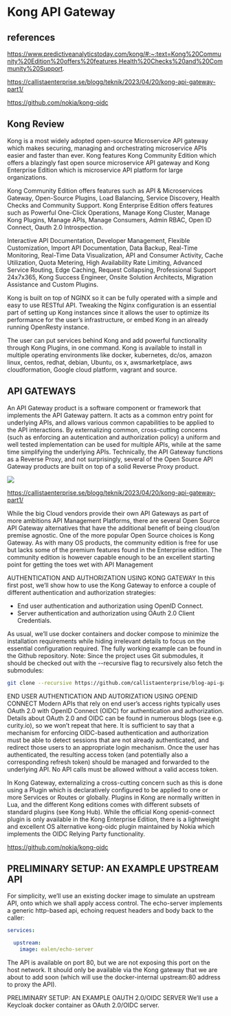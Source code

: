 # Kong API Gateway

## references

<https://www.predictiveanalyticstoday.com/kong/#:~:text=Kong%20Community%20Edition%20offers%20features,Health%20Checks%20and%20Community%20Support>.

<https://callistaenterprise.se/blogg/teknik/2023/04/20/kong-api-gateway-part1/>

<https://github.com/nokia/kong-oidc>

## Kong Review

Kong is a most widely adopted open-source Microservice API gateway which makes securing, managing and orchestrating microservice APIs easier and faster than ever. Kong features Kong Community Edition which offers a blazingly fast open source microservice API gateway and Kong Enterprise Edition which is microservice API platform for large organizations.

Kong Community Edition offers features such as API & Microservices Gateway, Open-Source Plugins, Load Balancing, Service Discovery, Health Checks and Community Support. Kong Enterprise Edition offers features such as Powerful One-Click Operations, Manage Kong Cluster, Manage Kong Plugins, Manage APIs, Manage Consumers, Admin RBAC, Open ID Connect, Oauth 2.0 Introspection.

Interactive API Documentation, Developer Management, Flexible Customization, Import API Documentation, Data Backup, Real-Time Monitoring, Real-Time Data Visualization, API and Consumer Activity, Cache Utilization, Quota Metering, High Availability Rate Limiting, Advanced Service Routing, Edge Caching, Request Collapsing, Professional Support 24x7x365, Kong Success Engineer, Onsite Solution Architects, Migration Assistance and Custom Plugins.

Kong is built on top of NGINX so it can be fully operated with a simple and easy to use RESTful API. Tweaking the Nginx configuration is an essential part of setting up Kong instances since it allows the user to optimize its performance for the user’s infrastructure, or embed Kong in an already running OpenResty instance.

The user can put services behind Kong and add powerful functionality through Kong Plugins, in one command. Kong is available to install in multiple operating environments like docker, kubernetes, dc/os, amazon linux, centos, redhat, debian, Ubuntu, os x, awsmarketplace, aws cloudformation, Google cloud platform, vagrant and source.

## API GATEWAYS

An API Gateway product is a software component or framework that implements the API Gateway pattern. It acts as a common entry point for underlying APIs, and allows various common capabilities to be applied to the API interactions. By externalizing common, cross-cutting concerns (such as enforcing an autentication and authorization policy) a uniform and well tested implementation can be used for multiple APIs, while at the same time simplifying the underlying APIs. Technically, the API Gateway functions as a Reverse Proxy, and not surprisingly, several of the Open Source API Gateway products are built on top of a solid Reverse Proxy product.

![](https://i.ytimg.com/vi/4NB0NDtOwIQ/maxresdefault.jpg)

<https://callistaenterprise.se/blogg/teknik/2023/04/20/kong-api-gateway-part1/>

While the big Cloud vendors provide their own API Gateways as part of more ambitions API Management Platforms, there are several Open Source API Gateway alternatives that have the additional benefit of being cloud/on premise agnostic. One of the more popular Open Source choices is Kong Gateway. As with many OS products, the community edition is free for use but lacks some of the premium features found in the Enterprise edition. The community edition is however capable enough to be an excellent starting point for getting the toes wet with API Management

AUTHENTICATION AND AUTHORIZATION USING KONG GATEWAY
In this first post, we’ll show how to use the Kong Gateway to enforce a couple of different authentication and authorization strategies:

- End user authentication and authorization using OpenID Connect.
- Server authentication and authorization using OAuth 2.0 Client Credentials.

As usual, we’ll use docker containers and docker compose to minimize the installation requirements while hiding irrelevant details to focus on the essential configuration required. The fully working example can be found in the Github repository. Note: Since the project uses Git submodules, it should be checked out with the --recursive flag to recursively also fetch the submodules:

```bash
git clone --recursive https://github.com/callistaenterprise/blog-api-gateway-kong
```

END USER AUTHENTICATION AND AUTORIZATION USING OPENID CONNECT
Modern APIs that rely on end user’s access rights typically uses OAuth 2.0 with OpenID Connect (OIDC) for authentication and authorization. Details about OAuth 2.0 and OIDC can be found in numerous blogs (see e.g. curity.io), so we won’t repeat that here. It is sufficient to say that a mechanism for enforcing OIDC-based authentication and authorization must be able to detect sessions that are not already authenticated, and redirect those users to an appropriate login mechanism. Once the user has authenticated, the resulting access token (and potentially also a corresponding refresh token) should be managed and forwarded to the underlying API. No API calls must be allowed without a valid access token.

In Kong Gateway, externalizing a cross-cutting concern such as this is done using a Plugin which is declaratively configured to be applied to one or more Services or Routes or globally. Plugins in Kong are normally written in Lua, and the different Kong editions comes with different subsets of standard plugins (see Kong Hub). While the official Kong openid-connect plugin is only available in the Kong Enterprise Edition, there is a lightweight and excellent OS alternative kong-oidc plugin maintained by Nokia which implements the OIDC Relying Party functionality.

<https://github.com/nokia/kong-oidc>

## PRELIMINARY SETUP: AN EXAMPLE UPSTREAM API

For simplicity, we’ll use an existing docker image to simulate an upstream API, onto which we shall apply access control. The echo-server implements a generic http-based api, echoing request headers and body back to the caller:

```yaml
services:

  upstream:
    image: ealen/echo-server

```

The API is available on port 80, but we are not exposing this port on the host network. It should only be available via the Kong gateway that we are about to add soon (which will use the docker-internal upstream:80 address to proxy the API).

PRELIMINARY SETUP: AN EXAMPLE OAUTH 2.0/OIDC SERVER
We’ll use a Keycloak docker container as OAuth 2.0/OIDC server.
